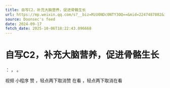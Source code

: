 ```yaml
---
title: 自写C2，补充大脑营养，促进骨骼生长
url: https://mp.weixin.qq.com/s?__biz=MzU0NDc0NTY3OQ==&mid=2247487882&idx=1&sn=54afda04f3dae7cfe1c444b0fc79089b
source: Doonsec's feed
date: 2024-09-17
fetch_date: 2025-10-06T18:22:43.096668
---
```


# 自写C2，补充大脑营养，促进骨骼生长

：
，
。

视频
小程序
赞
，轻点两下取消赞
在看
，轻点两下取消在看